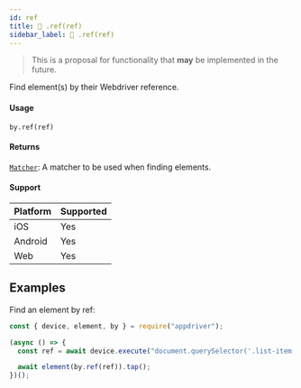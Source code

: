 ```yaml
---
id: ref
title: 🔬 .ref(ref)
sidebar_label: 🔬 .ref(ref)
---
```


> This is a proposal for functionality that **may** be implemented in the future.

Find element(s) by their Webdriver reference.

#### Usage

```text
by.ref(ref)
```

#### Returns

[`Matcher`](../../matchers.md): A matcher to be used when finding elements.

#### Support

| Platform | Supported |
| -------- | --------- |
| iOS      | Yes       |
| Android  | Yes       |
| Web      | Yes       |

## Examples

Find an element by ref:

```javascript
const { device, element, by } = require("appdriver");

(async () => {
  const ref = await device.execute("document.querySelector('.list-item:last-child')");

  await element(by.ref(ref)).tap();
})();
```